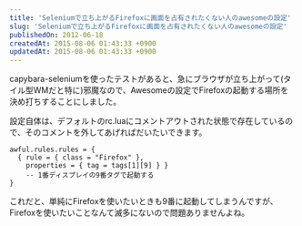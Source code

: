 ```yaml
---
title: 'Seleniumで立ち上がるFirefoxに画面を占有されたくない人のawesomeの設定'
slug: 'Seleniumで立ち上がるFirefoxに画面を占有されたくない人のawesomeの設定'
publishedOn: 2012-06-18
createdAt: 2015-08-06 01:43:33 +0900
updatedAt: 2015-08-06 01:43:33 +0900
---
```

capybara-seleniumを使ったテストがあると、急にブラウザが立ち上がって(タイル型WMだと特に)邪魔なので、Awesomeの設定でFirefoxの起動する場所を決め打ちすることにしました。

設定自体は、デフォルトのrc.luaにコメントアウトされた状態で存在しているので、そのコメントを外してあげればだいたいできます。

```
awful.rules.rules = {
  { rule = { class = "Firefox" },
    properties = { tag = tags[1][9] } }
    -- 1番ディスプレイの9番タグで起動する
}
```

これだと、単純にFirefoxを使いたいときも9番に起動してしまうんですが、Firefoxを使いたいことなんて滅多にないので問題ありませんよね。
